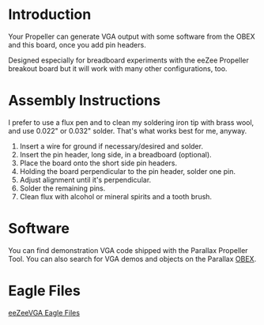 # Introduction #

Your Propeller can generate VGA output with some software from the OBEX and this board, once you add pin headers.

Designed especially for breadboard experiments with the eeZee Propeller breakout board but it will work with many other configurations, too.

# Assembly Instructions #

I prefer to use a flux pen and to clean my soldering iron tip with brass wool, and use 0.022" or 0.032" solder. That's what works best for me, anyway.

  1. Insert a wire for ground if necessary/desired and solder.
  1. Insert the pin header, long side, in a breadboard (optional).
  1. Place the board onto the short side pin headers.
  1. Holding the board perpendicular to the pin header, solder one pin.
  1. Adjust alignment until it's perpendicular.
  1. Solder the remaining pins.
  1. Clean flux with alcohol or mineral spirits and a tooth brush.

# Software #

You can find demonstration VGA code shipped with the Parallax Propeller Tool. You can also search for VGA demos and objects on the Parallax [OBEX](http://obex.parallax.com/search/vga).

# Eagle Files #

[eeZeeVGA Eagle Files](https://code.google.com/p/bot-thoughts-eezee/source/browse/#svn%2Ftrunk%2FeeZeeVGA)